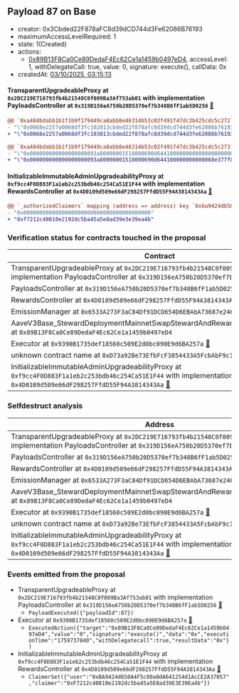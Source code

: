 ## Payload 87 on Base

- creator: 0x3Cbded22F878aFC8d39dCD744d3Fe62086B76193
- maximumAccessLevelRequired: 1
- state: 1(Created)
- actions:
  - [0x89B13F8Ca0Ce89DedaF4Ec62Ce1a1459b0497eD4](https://basescan.org/address/0x89B13F8Ca0Ce89DedaF4Ec62Ce1a1459b0497eD4), accessLevel: 1, withDelegateCall: true, value: 0, signature: execute(), callData: 0x
- createdAt: [03/10/2025, 03:15:13](https://basescan.org/tx/0x76626fad538a2c6b2a5f744b84989653008197f4a89302edf76dd36e0172850b)

#### TransparentUpgradeableProxy at `0x2DC219E716793fb4b21548C0f009Ba3Af753ab01` with implementation PayloadsController at `0x319D156eA750b20D5370ef7b348B6fF1ab5D0256` [:ghost:](https://github.com/bgd-labs/aave-address-book  "GovernanceV3Base.PAYLOADS_CONTROLLER")

```diff
@@ `0xa484bdabb1b1f1b9f179449ca8abb8e46314b53c02f491f47dc3b425cdc5c272` raw  @@
- "\"0x0068e2257a0068df3fc102013cbded22f878afc8d39dcd744d3fe62086b76193\""
+ "\"0x0068e2257a0068df3fc103013cbded22f878afc8d39dcd744d3fe62086b76193\""

@@ `0xa484bdabb1b1f1b9f179449ca8abb8e46314b53c02f491f47dc3b425cdc5c273` raw  @@
- "\"0x000000000000000000093a80000001518000690d644100000000000000000000\""
+ "\"0x000000000000000000093a80000001518000690d644100000000000068e377f0\""

```
#### InitializableImmutableAdminUpgradeabilityProxy at `0xf9cc4F0D883F1a1eb2c253bdb46c254Ca51E1F44` with implementation RewardsController at `0x4D0109d509e66dF298257FfdD55F94A3814343Aa` [:ghost:](https://github.com/bgd-labs/aave-address-book  "AaveV3Base.DEFAULT_INCENTIVES_CONTROLLER")

```diff
@@ `_authorizedClaimers` mapping (address => address) key `0xba9424d650a4f5c80a0da641254d1acce2a37057` @@
- "0x0000000000000000000000000000000000000000"
+ "0xf7212c40810e2192dc5ba45a5e8ad39e3e39ea4b"

```
### Verification status for contracts touched in the proposal

| Contract | Status |
|---------|------------|
| TransparentUpgradeableProxy at `0x2DC219E716793fb4b21548C0f009Ba3Af753ab01` with implementation PayloadsController at `0x319D156eA750b20D5370ef7b348B6fF1ab5D0256` [:ghost:](https://github.com/bgd-labs/aave-address-book  "GovernanceV3Base.PAYLOADS_CONTROLLER") | Contract |
| PayloadsController at `0x319D156eA750b20D5370ef7b348B6fF1ab5D0256` | Contract |
| RewardsController at `0x4D0109d509e66dF298257FfdD55F94A3814343Aa` | Contract |
| EmissionManager at `0x6533A273F3aC84Df91DCD654D6EBAbA73687e246` [:ghost:](https://github.com/bgd-labs/aave-address-book  "AaveV3Base.EMISSION_MANAGER") | Contract |
| AaveV3Base_StewardDeploymentMainnetSwapStewardAndRewardsSteward_20250821 at `0x89B13F8Ca0Ce89DedaF4Ec62Ce1a1459b0497eD4` | Contract |
| Executor at `0x9390B1735def18560c509E2d0bc090E9d6BA257a` [:ghost:](https://github.com/bgd-labs/aave-address-book  "AaveV3Base.ACL_ADMIN") | Contract |
| unknown contract name at `0xD73a92Be73EfbFcF3854433A5FcbAbF9c1316073` | EOA |
| InitializableImmutableAdminUpgradeabilityProxy at `0xf9cc4F0D883F1a1eb2c253bdb46c254Ca51E1F44` with implementation RewardsController at `0x4D0109d509e66dF298257FfdD55F94A3814343Aa` [:ghost:](https://github.com/bgd-labs/aave-address-book  "AaveV3Base.DEFAULT_INCENTIVES_CONTROLLER") | Contract |

### Selfdestruct analysis

| Address | Result |
|---------|------------|
| TransparentUpgradeableProxy at `0x2DC219E716793fb4b21548C0f009Ba3Af753ab01` with implementation PayloadsController at `0x319D156eA750b20D5370ef7b348B6fF1ab5D0256` [:ghost:](https://github.com/bgd-labs/aave-address-book  "GovernanceV3Base.PAYLOADS_CONTROLLER") | DelegateCall |
| PayloadsController at `0x319D156eA750b20D5370ef7b348B6fF1ab5D0256` | Safe |
| RewardsController at `0x4D0109d509e66dF298257FfdD55F94A3814343Aa` | Safe |
| EmissionManager at `0x6533A273F3aC84Df91DCD654D6EBAbA73687e246` [:ghost:](https://github.com/bgd-labs/aave-address-book  "AaveV3Base.EMISSION_MANAGER") | Safe |
| AaveV3Base_StewardDeploymentMainnetSwapStewardAndRewardsSteward_20250821 at `0x89B13F8Ca0Ce89DedaF4Ec62Ce1a1459b0497eD4` | Safe |
| Executor at `0x9390B1735def18560c509E2d0bc090E9d6BA257a` [:ghost:](https://github.com/bgd-labs/aave-address-book  "AaveV3Base.ACL_ADMIN") | DelegateCall |
| unknown contract name at `0xD73a92Be73EfbFcF3854433A5FcbAbF9c1316073` | EOA |
| InitializableImmutableAdminUpgradeabilityProxy at `0xf9cc4F0D883F1a1eb2c253bdb46c254Ca51E1F44` with implementation RewardsController at `0x4D0109d509e66dF298257FfdD55F94A3814343Aa` [:ghost:](https://github.com/bgd-labs/aave-address-book  "AaveV3Base.DEFAULT_INCENTIVES_CONTROLLER") | DelegateCall |

### Events emitted from the proposal

- TransparentUpgradeableProxy at `0x2DC219E716793fb4b21548C0f009Ba3Af753ab01` with implementation PayloadsController at `0x319D156eA750b20D5370ef7b348B6fF1ab5D0256` [:ghost:](https://github.com/bgd-labs/aave-address-book  "GovernanceV3Base.PAYLOADS_CONTROLLER")
  - `PayloadExecuted({"payloadId":87})`
- Executor at `0x9390B1735def18560c509E2d0bc090E9d6BA257a` [:ghost:](https://github.com/bgd-labs/aave-address-book  "AaveV3Base.ACL_ADMIN")
  - `ExecutedAction({"target":"0x89B13F8Ca0Ce89DedaF4Ec62Ce1a1459b0497eD4","value":"0","signature":"execute()","data":"0x","executionTime":"1759737840","withDelegatecall":true,"resultData":"0x"})`
- InitializableImmutableAdminUpgradeabilityProxy at `0xf9cc4F0D883F1a1eb2c253bdb46c254Ca51E1F44` with implementation RewardsController at `0x4D0109d509e66dF298257FfdD55F94A3814343Aa` [:ghost:](https://github.com/bgd-labs/aave-address-book  "AaveV3Base.DEFAULT_INCENTIVES_CONTROLLER")
  - `ClaimerSet({"user":"0xBA9424d650A4F5c80a0dA641254d1AcCE2A37057","claimer":"0xF7212c40810e2192dc5ba45a5E8ad39E3E39Ea4b"})`

